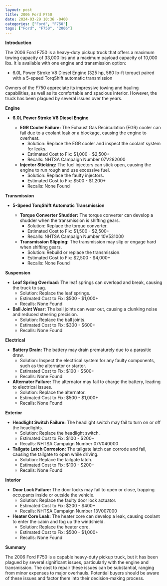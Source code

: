 ```yaml
---
layout: post
title: 2006 Ford F750
date: 2024-03-29 10:36 -0400
categories: ["Ford", "F750"]
tags: ["Ford", "F750", "2006"]
---
```

**Introduction**

The 2006 Ford F750 is a heavy-duty pickup truck that offers a maximum towing capacity of 33,000 lbs and a maximum payload capacity of 10,000 lbs. It is available with one engine and transmission option:

* 6.0L Power Stroke V8 Diesel Engine (325 hp, 560 lb-ft torque) paired with a 5-speed TorqShift automatic transmission

Owners of the F750 appreciate its impressive towing and hauling capabilities, as well as its comfortable and spacious interior. However, the truck has been plagued by several issues over the years.

**Engine**

* **6.0L Power Stroke V8 Diesel Engine**

  * **EGR Cooler Failure:** The Exhaust Gas Recirculation (EGR) cooler can fail due to a coolant leak or a blockage, causing the engine to overheat.
    * Solution: Replace the EGR cooler and inspect the coolant system for leaks.
    * Estimated Cost to Fix: $1,000 - $2,500+
    * Recalls: NHTSA Campaign Number 07V282000
  * **Injector Sticking:** The fuel injectors can stick open, causing the engine to run rough and use excessive fuel.
    * Solution: Replace the faulty injectors.
    * Estimated Cost to Fix: $500 - $1,200+
    * Recalls: None Found

**Transmission**

* **5-Speed TorqShift Automatic Transmission**

  * **Torque Converter Shudder:** The torque converter can develop a shudder when the transmission is shifting gears.
    * Solution: Replace the torque converter.
    * Estimated Cost to Fix: $1,500 - $2,500+
    * Recalls: NHTSA Campaign Number 10V531000
  * **Transmission Slipping:** The transmission may slip or engage hard when shifting gears.
    * Solution: Rebuild or replace the transmission.
    * Estimated Cost to Fix: $2,500 - $4,000+
    * Recalls: None Found

**Suspension**

* **Leaf Spring Overload:** The leaf springs can overload and break, causing the truck to sag.
    * Solution: Replace the leaf springs.
    * Estimated Cost to Fix: $500 - $1,000+
    * Recalls: None Found
* **Ball Joint Wear:** The ball joints can wear out, causing a clunking noise and reduced steering precision.
    * Solution: Replace the ball joints.
    * Estimated Cost to Fix: $300 - $600+
    * Recalls: None Found

**Electrical**

* **Battery Drain:** The battery may drain prematurely due to a parasitic draw.
    * Solution: Inspect the electrical system for any faulty components, such as the alternator or starter.
    * Estimated Cost to Fix: $100 - $500+
    * Recalls: None Found
* **Alternator Failure:** The alternator may fail to charge the battery, leading to electrical issues.
    * Solution: Replace the alternator.
    * Estimated Cost to Fix: $500 - $1,000+
    * Recalls: None Found

**Exterior**

* **Headlight Switch Failure:** The headlight switch may fail to turn on or off the headlights.
    * Solution: Replace the headlight switch.
    * Estimated Cost to Fix: $100 - $200+
    * Recalls: NHTSA Campaign Number 07V040000
* **Tailgate Latch Corrosion:** The tailgate latch can corrode and fail, causing the tailgate to open while driving.
    * Solution: Replace the tailgate latch.
    * Estimated Cost to Fix: $100 - $200+
    * Recalls: None Found

**Interior**

* **Door Lock Failure:** The door locks may fail to open or close, trapping occupants inside or outside the vehicle.
    * Solution: Replace the faulty door lock actuator.
    * Estimated Cost to Fix: $200 - $400+
    * Recalls: NHTSA Campaign Number 13V007000
* **Heater Core Leak:** The heater core can develop a leak, causing coolant to enter the cabin and fog up the windshield.
    * Solution: Replace the heater core.
    * Estimated Cost to Fix: $500 - $1,000+
    * Recalls: None Found

**Summary**

The 2006 Ford F750 is a capable heavy-duty pickup truck, but it has been plagued by several significant issues, particularly with the engine and transmission. The cost to repair these issues can be substantial, ranging from minor expenses to major overhauls. Potential buyers should be aware of these issues and factor them into their decision-making process.
